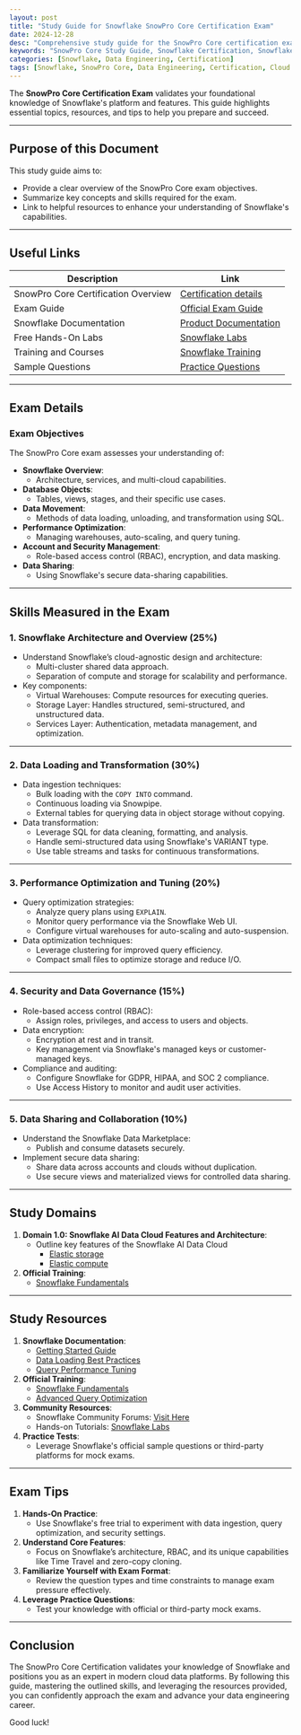 ```yaml
---
layout: post
title: "Study Guide for Snowflake SnowPro Core Certification Exam"
date: 2024-12-28
desc: "Comprehensive study guide for the SnowPro Core certification exam, covering Snowflake architecture, data loading, security, performance optimization, and more."
keywords: "SnowPro Core Study Guide, Snowflake Certification, Snowflake Architecture, Data Loading, Performance Tuning, Snowflake Security"
categories: [Snowflake, Data Engineering, Certification]
tags: [Snowflake, SnowPro Core, Data Engineering, Certification, Cloud Data Warehouse]
---
```


The **SnowPro Core Certification Exam** validates your foundational knowledge of Snowflake's platform and features. This guide highlights essential topics, resources, and tips to help you prepare and succeed.

---

## Purpose of this Document

This study guide aims to:
- Provide a clear overview of the SnowPro Core exam objectives.
- Summarize key concepts and skills required for the exam.
- Link to helpful resources to enhance your understanding of Snowflake's capabilities.

---

## Useful Links

| **Description**                       | **Link**                                                                                      |
|---------------------------------------|----------------------------------------------------------------------------------------------|
| SnowPro Core Certification Overview   | [Certification details](https://www.snowflake.com/snowpro-certifications/)                  |
| Exam Guide                            | [Official Exam Guide](https://www.snowflake.com/wp-content/uploads/SnowPro_Core_Exam_Guide.pdf) |
| Snowflake Documentation               | [Product Documentation](https://docs.snowflake.com/en/)                                     |
| Free Hands-On Labs                    | [Snowflake Labs](https://quickstarts.snowflake.com/guide/getting_started_with_snowflake/)    |
| Training and Courses                  | [Snowflake Training](https://www.snowflake.com/training/)                                   |
| Sample Questions                      | [Practice Questions](https://resources.snowflake.com/)                                       |

---

## Exam Details

### **Exam Objectives**

The SnowPro Core exam assesses your understanding of:
- **Snowflake Overview**:
  - Architecture, services, and multi-cloud capabilities.
- **Database Objects**:
  - Tables, views, stages, and their specific use cases.
- **Data Movement**:
  - Methods of data loading, unloading, and transformation using SQL.
- **Performance Optimization**:
  - Managing warehouses, auto-scaling, and query tuning.
- **Account and Security Management**:
  - Role-based access control (RBAC), encryption, and data masking.
- **Data Sharing**:
  - Using Snowflake's secure data-sharing capabilities.

---

## Skills Measured in the Exam

### **1. Snowflake Architecture and Overview (25%)**
- Understand Snowflake’s cloud-agnostic design and architecture:
  - Multi-cluster shared data approach.
  - Separation of compute and storage for scalability and performance.
- Key components:
  - Virtual Warehouses: Compute resources for executing queries.
  - Storage Layer: Handles structured, semi-structured, and unstructured data.
  - Services Layer: Authentication, metadata management, and optimization.

---

### **2. Data Loading and Transformation (30%)**
- Data ingestion techniques:
  - Bulk loading with the `COPY INTO` command.
  - Continuous loading via Snowpipe.
  - External tables for querying data in object storage without copying.
- Data transformation:
  - Leverage SQL for data cleaning, formatting, and analysis.
  - Handle semi-structured data using Snowflake's VARIANT type.
  - Use table streams and tasks for continuous transformations.

---

### **3. Performance Optimization and Tuning (20%)**
- Query optimization strategies:
  - Analyze query plans using `EXPLAIN`.
  - Monitor query performance via the Snowflake Web UI.
  - Configure virtual warehouses for auto-scaling and auto-suspension.
- Data optimization techniques:
  - Leverage clustering for improved query efficiency.
  - Compact small files to optimize storage and reduce I/O.

---

### **4. Security and Data Governance (15%)**
- Role-based access control (RBAC):
  - Assign roles, privileges, and access to users and objects.
- Data encryption:
  - Encryption at rest and in transit.
  - Key management via Snowflake's managed keys or customer-managed keys.
- Compliance and auditing:
  - Configure Snowflake for GDPR, HIPAA, and SOC 2 compliance.
  - Use Access History to monitor and audit user activities.

---

### **5. Data Sharing and Collaboration (10%)**
- Understand the Snowflake Data Marketplace:
  - Publish and consume datasets securely.
- Implement secure data sharing:
  - Share data across accounts and clouds without duplication.
  - Use secure views and materialized views for controlled data sharing.

---
## Study Domains
1. **Domain 1.0: Snowflake AI Data Cloud Features and Architecture**:
   - Outline key features of the Snowflake AI Data Cloud
     - [Elastic storage](https://tonyjacobscloudpro.github.io/Jalpc/snowflake/data%20engineering/cloud%20storage/2024/12/28/snowflake-1-1-elasticstorage.html)
     - [Elastic compute](https://tonyjacobscloudpro.github.io/Jalpc/snowflake/data%20engineering/cloud%20compute/2024/12/28/snowflake-1-1-elasticcompute.html)
2. **Official Training**:
   - [Snowflake Fundamentals](https://www.snowflake.com/training/essentials/)

---

## Study Resources

1. **Snowflake Documentation**:
   - [Getting Started Guide](https://docs.snowflake.com/en/user-guide-getting-started.html)
   - [Data Loading Best Practices](https://docs.snowflake.com/en/user-guide/data-load-overview.html)
   - [Query Performance Tuning](https://docs.snowflake.com/en/user-guide/performance-tuning.html)
2. **Official Training**:
   - [Snowflake Fundamentals](https://www.snowflake.com/training/essentials/)
   - [Advanced Query Optimization](https://www.snowflake.com/training/query-optimization/)
3. **Community Resources**:
   - Snowflake Community Forums: [Visit Here](https://community.snowflake.com/)
   - Hands-on Tutorials: [Snowflake Labs](https://quickstarts.snowflake.com/)
4. **Practice Tests**:
   - Leverage Snowflake's official sample questions or third-party platforms for mock exams.

---

## Exam Tips

1. **Hands-On Practice**:
   - Use Snowflake's free trial to experiment with data ingestion, query optimization, and security settings.
2. **Understand Core Features**:
   - Focus on Snowflake’s architecture, RBAC, and its unique capabilities like Time Travel and zero-copy cloning.
3. **Familiarize Yourself with Exam Format**:
   - Review the question types and time constraints to manage exam pressure effectively.
4. **Leverage Practice Questions**:
   - Test your knowledge with official or third-party mock exams.

---

## Conclusion

The SnowPro Core Certification validates your knowledge of Snowflake and positions you as an expert in modern cloud data platforms. By following this guide, mastering the outlined skills, and leveraging the resources provided, you can confidently approach the exam and advance your data engineering career.

Good luck!
